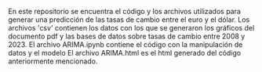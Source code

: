 En este repositorio se encuentra el código y los archivos utilizados para generar una predicción de las tasas de cambio entre el euro y el dólar. 
Los archivos 'csv' contienen los datos con los que se generaron los gráficos del documento pdf y las bases de datos sobre tasas de cambio entre 2008 y 2023.
El archivo ARIMA.ipynb contiene el código con la manipulación de datos y el modelo
El archivo ARIMA.html es el html generado del código anteriormente mencionado. 
